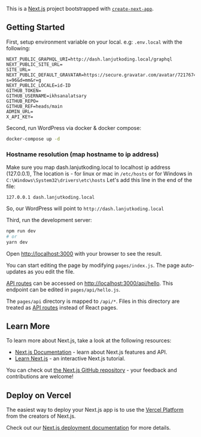 This is a [Next.js](https://nextjs.org/) project bootstrapped with [`create-next-app`](https://github.com/vercel/next.js/tree/canary/packages/create-next-app).

## Getting Started

First, setup environment variable on your local. e.g: `.env.local` with the following:

```
NEXT_PUBLIC_GRAPHQL_URI=http://dash.lanjutkoding.local/graphql
NEXT_PUBLIC_SITE_URL=
SITE_URL=
NEXT_PUBLIC_DEFAULT_GRAVATAR=https://secure.gravatar.com/avatar/72176749cff2f81f6bf56178ec7b2c64?s=96&d=mm&r=g
NEXT_PUBLIC_LOCALE=id-ID
GITHUB_TOKEN=
GITHUB_USERNAME=ikhsanalatsary
GITHUB_REPO=
GITHUB_REF=heads/main
ADMIN_URL=
X_API_KEY=
```

Second, run WordPress via docker & docker compose:

```bash
docker-compose up -d
```

### Hostname resolution (map hostname to ip address)

Make sure you map dash.lanjutkoding.local to localhost ip address (127.0.0.1),
The location is - for linux or mac in `/etc/hosts` or for Windows in `C:\Windows\System32\drivers\etc\hosts`
Let's add this line in the end of the file:

```
127.0.0.1 dash.lanjutkoding.local
```

So, our WordPress will point to `http://dash.lanjutkoding.local`

Third, run the development server:

```bash
npm run dev
# or
yarn dev
```

Open [http://localhost:3000](http://localhost:3000) with your browser to see the result.

You can start editing the page by modifying `pages/index.js`. The page auto-updates as you edit the file.

[API routes](https://nextjs.org/docs/api-routes/introduction) can be accessed on [http://localhost:3000/api/hello](http://localhost:3000/api/hello). This endpoint can be edited in `pages/api/hello.js`.

The `pages/api` directory is mapped to `/api/*`. Files in this directory are treated as [API routes](https://nextjs.org/docs/api-routes/introduction) instead of React pages.

## Learn More

To learn more about Next.js, take a look at the following resources:

- [Next.js Documentation](https://nextjs.org/docs) - learn about Next.js features and API.
- [Learn Next.js](https://nextjs.org/learn) - an interactive Next.js tutorial.

You can check out [the Next.js GitHub repository](https://github.com/vercel/next.js/) - your feedback and contributions are welcome!

## Deploy on Vercel

The easiest way to deploy your Next.js app is to use the [Vercel Platform](https://vercel.com/new?utm_medium=default-template&filter=next.js&utm_source=create-next-app&utm_campaign=create-next-app-readme) from the creators of Next.js.

Check out our [Next.js deployment documentation](https://nextjs.org/docs/deployment) for more details.
